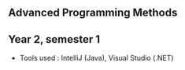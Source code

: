 ## Advanced Programming Methods
## Year 2, semester 1
   *   Tools used : IntelliJ (Java), Visual Studio (.NET)
